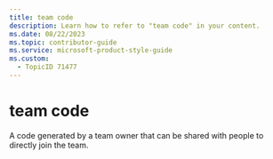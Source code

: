 ```yaml
---
title: team code
description: Learn how to refer to "team code" in your content.
ms.date: 08/22/2023
ms.topic: contributor-guide
ms.service: microsoft-product-style-guide
ms.custom:
  - TopicID 71477
---
```



# team code

A code generated by a team owner that can be shared with people to directly join the team.

